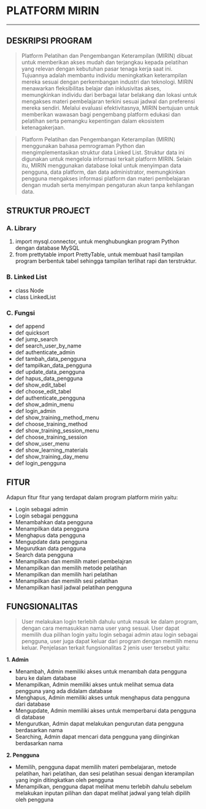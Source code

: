# PLATFORM MIRIN
---------------------------------------------------------------------------------------------------------
## DESKRIPSI PROGRAM
> Platform Pelatihan dan Pengembangan Keterampilan (MIRIN) dibuat untuk memberikan akses mudah dan terjangkau kepada pelatihan yang relevan dengan kebutuhan pasar tenaga kerja saat ini. Tujuannya adalah membantu individu meningkatkan keterampilan mereka sesuai dengan perkembangan industri dan teknologi. MIRIN menawarkan fleksibilitas belajar dan inklusivitas akses, memungkinkan individu dari berbagai latar belakang dan lokasi untuk mengakses materi pembelajaran terkini sesuai jadwal dan preferensi mereka sendiri. Melalui evaluasi efektivitasnya, MIRIN bertujuan untuk memberikan wawasan bagi pengembang platform edukasi dan pelatihan serta pemangku kepentingan dalam ekosistem ketenagakerjaan.

> Platform Pelatihan dan Pengembangan Keterampilan (MIRIN) menggunakan bahasa pemrograman Python dan mengimplementasikan struktur data Linked List. Struktur data ini digunakan untuk mengelola informasi terkait platform MIRIN. Selain itu, MIRIN  menggunakan database lokal untuk menyimpan data pengguna, data platform, dan data administrator, memungkinkan pengguna mengakses informasi platform dan materi pembelajaran dengan mudah  serta menyimpan pengaturan akun  tanpa kehilangan data.

## STRUKTUR PROJECT
### A. Library
1. import mysql.connector, untuk menghubungkan program Python dengan database MySQL
2. from prettytable import PrettyTable, untuk membuat hasil tampilan program berbentuk tabel sehingga tampilan terlihat rapi dan terstruktur.
### B. Linked List
- class Node
- class LinkedList
### C. Fungsi
- def append
- def quicksort
- def jump_search
- def search_user_by_name
- def authenticate_admin
- def tambah_data_pengguna
- def tampilkan_data_pengguna
- def update_data_pengguna
- def hapus_data_pengguna
- def show_edit_tabel
- def choose_edit_tabel
- def authenticate_pengguna
- def show_admin_menu
- def login_admin
- def show_training_method_menu
- def choose_training_method
- def show_training_session_menu
- def choose_training_session
- def show_user_menu
- def show_learning_materials
- def show_training_day_menu
- def login_pengguna
  
## FITUR
Adapun fitur fitur yang terdapat dalam program platform mirin yaitu:
- Login sebagai admin
- Login sebagai pengguna
- Menambahkan data pengguna
- Menampilkan data pengguna
- Menghapus data pengguna
- Mengupdate data pengguna
- Megurutkan data pengguna
- Search data pengguna
- Menampilkan dan memilih materi pembelajran
- Menampilkan dan memilih metode pelatihan
- Menampilkan dan memilih hari pelatihan
- Menampilkan dan memilih sesi pelatihan
- Menampilkan hasil jadwal pelatihan pengguna

## FUNGSIONALITAS
> User melakukan login terlebih dahulu untuk masuk ke dalam program, dengan cara memasukkan nama user yang sesuai. User dapat memilih dua pilihan login yaitu login sebagai admin atau login sebagai pengguna, user juga dapat keluar dari program dengan memilih menu keluar. Penjelasan terkait fungsionalitas 2 jenis user tersebut yaitu:

**1. Admin**
- Menambah, Admin memiliki akses untuk menambah data pengguna baru ke dalam database
- Menampilkan, Admin memiliki akses untuk melihat semua data pengguna yang ada didalam database
- Menghapus, Admin memiliki akses untuk menghapus data pengguna dari database
- Mengupdate, Admin memiliki akses untuk memperbarui data pengguna di database
- Mengurutkan, Admin dapat melakukan pengurutan data pengguna berdasarkan nama
- Searching, Admin dapat mencari data pengguna yang diinginkan berdasarkan nama

**2. Pengguna**
- Memilih, pengguna dapat memilih materi pembelajaran, metode pelatihan, hari pelatihan, dan sesi pelatihan sesuai dengan kterampilan yang ingin ditingkatkan oleh pengguna
- Menampilkan, pengguna dapat melihat menu terlebih dahulu sebelum melakukan inputan pilihan dan dapat melihat jadwal yang telah dipilih oleh pengguna


